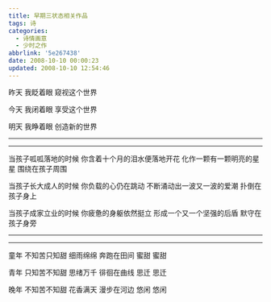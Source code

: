 ```yaml
---
title: 早期三状态相关作品
tags: 诗
categories:
  - 诗情画意
  - 少时之作
abbrlink: '5e267438'
date: 2008-10-10 00:00:23
updated: 2008-10-10 12:54:46
---
```

昨天
我眨着眼
窥视这个世界

今天
我闭着眼
享受这个世界

明天
我睁着眼
创造新的世界

***

***

当孩子呱呱落地的时候
你含着十个月的泪水便落地开花
化作一颗有一颗明亮的星星
围绕在孩子周围

当孩子长大成人的时候
你负载的心仍在跳动
不断涌动出一波又一波的爱潮
扑倒在孩子身上

当孩子成家立业的时候
你疲惫的身躯依然挺立
形成一个又一个坚强的后盾
默守在孩子身旁

***

***

童年
不知苦只知甜
细雨绵绵
奔跑在田间
蜜甜 蜜甜

青年
只知苦不知甜
思绪万千
徘徊在曲线
思迁 思迁

晚年
不知苦不知甜
花香满天
漫步在河边
悠闲 悠闲